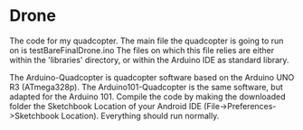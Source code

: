 # Drone
The code for my quadcopter.
The main file the quadcopter is going to run on is testBareFinalDrone.ino
The files on which this file relies are either within the 'libraries' directory, or within the Arduino IDE as standard library.

The Arduino-Quadcopter is quadcopter software based on the Arduino UNO R3 (ATmega328p).
The Arduino101-Quadcopter is the same software, but adapted for the Arduino 101.
Compile the code by making the downloaded folder the Sketchbook Location of your Android IDE (File->Preferences->Sketchbook Location).
Everything should run normally.